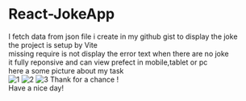 # React-JokeApp
I fetch data from json file i create in my github gist to display the joke </br>
the project is setup by Vite </br>
missing require is not display the error text when there are no joke</br>
it  fully reponsive and can view prefect in mobile,tablet or pc</br>
here a some picture about my task</br>
![1](https://user-images.githubusercontent.com/88361260/155300094-365373cf-e087-47f6-bae8-94d2f3f05d9a.png)
![2](https://user-images.githubusercontent.com/88361260/155300408-9678d8cf-38ff-4128-8408-9693ad882e4e.png)
![3](https://user-images.githubusercontent.com/88361260/155300457-d979690e-3791-4b7b-9846-fec945ece3b8.png)
Thank for a chance !</br>
Have a nice day!</br>
